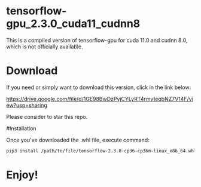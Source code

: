 # tensorflow-gpu_2.3.0_cuda11_cudnn8
This is a compiled version of tensorflow-gpu for cuda 11.0 and cudnn 8.0, which is not officially available.

# Download 
If you need or simply want to download this version, click in the link below:

https://drive.google.com/file/d/1GE98BwDzPyjCYLyRT4rmvteqbNZ7V14F/view?usp=sharing

Please consider to star this repo.


#Installation

Once you've downloaded the .whl file, execute command:
```bash
pip3 install /path/to/file/tensorflow-2.3.0-cp36-cp36m-linux_x86_64.whl
```

# Enjoy!
